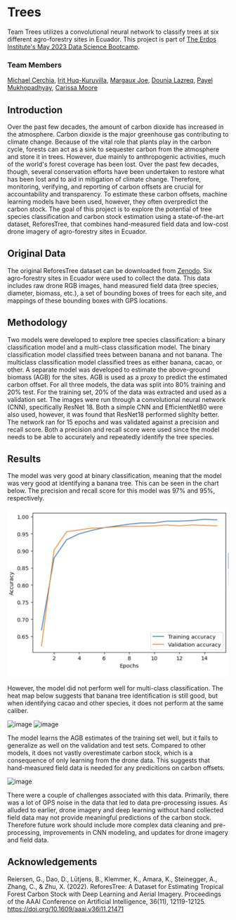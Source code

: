 # Trees

Team Trees utilizes a convolutional neural network to classify trees at six different agro-forestry sites in Ecuador. This project is part of [The Erdos Institute's May 2023 Data Science Bootcamp](https://www.erdosinstitute.org/). 

### Team Members
[Michael Cerchia](https://www.linkedin.com/in/michael-cerchia-57a4b062/),
[Irit Huq-Kuruvilla](https://www.linkedin.com/in/irit-huq-kuruvilla-944a36179/),
[Margaux Joe](https://www.linkedin.com/in/margaux-joe),
[Dounia Lazreq](https://www.linkedin.com/in/dounia-lazreq/),
[Payel Mukhopadhyay](https://www.linkedin.com/in/payel-mukhopadhyay-5529b026b/),
[Carissa Moore](https://www.linkedin.com/in/carissa-moore-b579a8194/)

## Introduction
Over the past few decades, the amount of carbon dioxide has increased in the atmosphere. Carbon dioxide is the major greenhouse gas contributing to climate change. Because of the vital role that plants play in the carbon cycle, forests can act as a sink to sequester carbon from the atmosphere and store it in trees. However, due mainly to anthropogenic activities, much of the world's forest coverage has been lost. Over the past few decades, though, several conservation efforts have been undertaken to restore what has been lost and to aid in mitigation of climate change. Therefore, monitoring, verifying, and reporting of carbon offsets are crucial for accountability and transparency. To estimate these carbon offsets, machine learning models have been used, however, they often overpredict the carbon stock. The goal of this project is to explore the potential of tree species classification and carbon stock estimation using a state-of-the-art dataset, ReforesTree, that combines hand-measured field data and low-cost drone imagery of agro-forestry sites in Ecuador. 

## Original Data
The original ReforesTree dataset can be downloaded from [Zenodo](https://zenodo.org/record/6813783). Six agro-forestry sites in Ecuador were used to collect the data. This data includes raw drone RGB images, hand measured field data (tree species, diameter, biomass, etc.), a set of bounding boxes of trees for each site, and mappings of these bounding boxes with GPS locations. 

## Methodology
Two models were developed to explore tree species classification: a binary classification model and a multi-class classification model. The binary classification model classified trees between banana and not banana. The multiclass classification model classified trees as either banana, cacao, or other. A separate model was developed to estimate the above-ground biomass (AGB) for the sites. AGB is used as a proxy to predict the estimated carbon offset. For all three models, the data was split into 80% training and 20% test. For the training set, 20% of the data was extracted and used as a validation set. The images were run through a convolutional neural network (CNN), specifically ResNet 18. Both a simple CNN and EfficientNetB0 were also used, however, it was found that ResNet18 performed slighlty better. The network ran for 15 epochs and was validated against a precision and recall score. Both a precision and recall score were used since the model needs to be able to accurately and repeatedly identify the tree species. 

## Results
The model was very good at binary classification, meaning that the model was very good at identifying a banana tree. This can be seen in the chart below. The precision and recall score for this model was 97% and 95%, respectively. 

![accuracy of banana classifier](Documentation/accuracy_banana.png)

However, the model did not perform well for multi-class classification. The heat map below suggests that banana tree identification is still good, but when identifying cacao and other species, it does not perform at the same caliber.  

<img width="594" alt="image" src="https://github.com/lazreqd/Trees/assets/119758503/d27592f1-2c6a-42d0-af40-d868aac2d4cd">

<img width="294" alt="image" src="https://github.com/lazreqd/Trees/assets/119758503/e922bcbf-7de2-41bd-8583-72a6b0fa0740">

The model learns the AGB estimates of the training set well, but it fails to generalize as well on the validation and test sets. Compared to other models, it does not vastly overestimate carbon stock, which is a consequence of only learning from the drone data. This suggests that hand-measured field data is needed for any predicitions on carbon offsets.

<img width="509" alt="image" src="https://github.com/lazreqd/Trees/assets/119758503/dd02d913-3ecf-4d65-a690-17e624a0dc16">

There were a couple of challenges associated with this data. Primarily, there was a lot of GPS noise in the data that led to data pre-processing issues. As alluded to earlier, drone imagery and deep learning without hand collected field data may not provide meaningful predictions of the carbon stock. Therefore future work should include more complex data cleaning and pre-processing, improvements in CNN modeling, and updates for drone imagery and field data. 


## Acknowledgements
Reiersen, G., Dao, D., Lütjens, B., Klemmer, K., Amara, K., Steinegger, A., Zhang, C., & Zhu, X. (2022). ReforesTree: A Dataset for Estimating Tropical Forest Carbon Stock with Deep Learning and Aerial Imagery. Proceedings of the AAAI Conference on Artificial Intelligence, 36(11), 12119-12125. https://doi.org/10.1609/aaai.v36i11.21471


